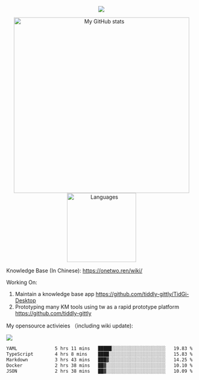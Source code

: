 <a href="https://github.com/linonetwo">
    <p align="center">
        <img src="https://github-profile-trophy.vercel.app/?username=linonetwo&column=7&theme=onedark"/>
    </p>
</a>
<a align="center" href="https://github.com/linonetwo">
  <p align="center">
    <img src="https://github-readme-stats.vercel.app/api?username=linonetwo&show_icons=true&count_private=true" alt="My GitHub stats" width="465"/>
    <img src="https://github-readme-stats.vercel.app/api/top-langs/?username=linonetwo&layout=compact&langs_count=10" alt="Languages" height="183">
  </p>
</a>

Knowledge Base (In Chinese): https://onetwo.ren/wiki/

Working On: 

1. Maintain a knowledge base app https://github.com/tiddly-gittly/TidGi-Desktop
1. Prototyping many KM tools using tw as a rapid prototype platform https://github.com/tiddly-gittly

My opensource activieies （including wiki update):

![](https://visitor-badge.glitch.me/badge?page_id=linonetwo.linonetwo)

<!--START_SECTION:waka-->

```txt
YAML              5 hrs 11 mins   █████░░░░░░░░░░░░░░░░░░░░   19.83 %
TypeScript        4 hrs 8 mins    ████░░░░░░░░░░░░░░░░░░░░░   15.83 %
Markdown          3 hrs 43 mins   ███▓░░░░░░░░░░░░░░░░░░░░░   14.25 %
Docker            2 hrs 38 mins   ██▓░░░░░░░░░░░░░░░░░░░░░░   10.10 %
JSON              2 hrs 38 mins   ██▓░░░░░░░░░░░░░░░░░░░░░░   10.09 %
```

<!--END_SECTION:waka-->
